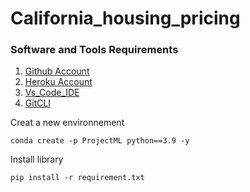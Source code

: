# California_housing_pricing

### Software and Tools Requirements

1. [Github Account](https://github.com/)
2. [Heroku Account](https://heroku.com/)
3. [Vs_Code_IDE](https://code.visualstudio.com/)
4. [GitCLI](https://git-scm.com/downloads)

Creat a new environnement
```
conda create -p ProjectML python==3.9 -y
```
Install library
```
pip install -r requirement.txt
```
